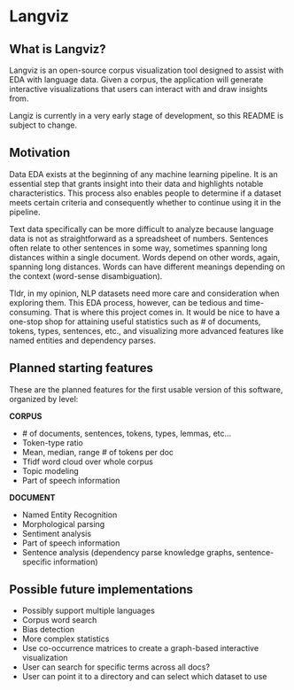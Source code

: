 # Langviz

## What is Langviz?

Langviz is an open-source corpus visualization tool designed to assist with EDA with language data. Given a corpus, the application
will generate interactive visualizations that users can interact with and draw insights from.

Langiz is currently in a very early stage of development, so this README is subject to change.

## Motivation

Data EDA exists at the beginning of any machine learning pipeline. It is an essential step that grants insight into their data and highlights
notable characteristics. This process also enables people to determine if a dataset meets certain criteria and consequently whether to continue
using it in the pipeline.

Text data specifically can be more difficult to analyze because language data is not as straightforward
as a spreadsheet of numbers. Sentences often relate to other sentences in some way, sometimes spanning
long distances within a single document. Words depend on other words, again, spanning long distances.
Words can have different meanings depending on the context (word-sense disambiguation).

Tldr, in my opinion, NLP datasets need more care and consideration when exploring them.
This EDA process, however, can be tedious and time-consuming. That is where this project comes in.
It would be nice to have a one-stop shop for attaining useful statistics such as # of documents, tokens, types, sentences, etc.,
and visualizing more advanced features like named entities and dependency parses.

## Planned starting features

These are the planned features for the first usable version of this software, organized by level:

**CORPUS**

- \# of documents, sentences, tokens, types, lemmas, etc...
- Token-type ratio
- Mean, median, range # of tokens per doc
- Tfidf word cloud over whole corpus
- Topic modeling
- Part of speech information

**DOCUMENT**

- Named Entity Recognition
- Morphological parsing
- Sentiment analysis
- Part of speech information
- Sentence analysis (dependency parse knowledge graphs, sentence-specific information)

## Possible future implementations

- Possibly support multiple languages
- Corpus word search
- Bias detection
- More complex statistics
- Use co-occurrence matrices to create a graph-based interactive visualization
- User can search for specific terms across all docs?
- User can point it to a directory and can select which dataset to use

